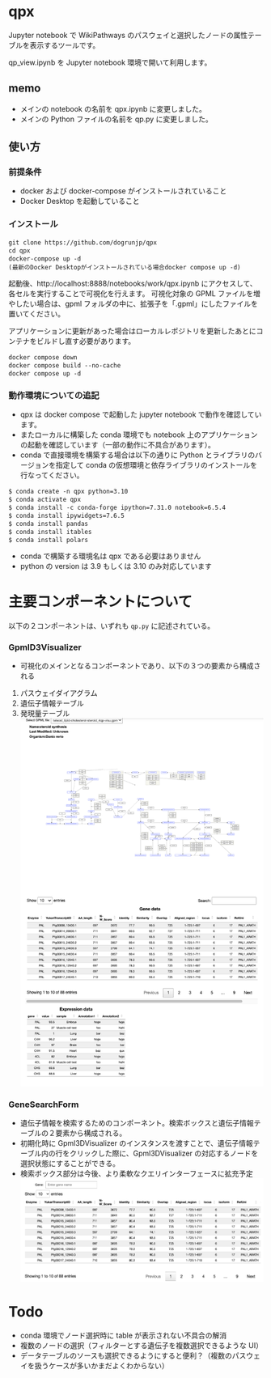 # qpx

Jupyter notebook で WikiPathways のパスウェイと選択したノードの属性テーブルを表示するツールです。

qp_view.ipynb を Jupyter notebook 環境で開いて利用します。

## memo

- メインの notebook の名前を qpx.ipynb に変更しました。
- メインの Python ファイルの名前を qp.py に変更しました。

## 使い方

### 前提条件

- docker および docker-compose がインストールされていること
- Docker Desktop を起動していること

### インストール

```
git clone https://github.com/dogrunjp/qpx
cd qpx
docker-compose up -d
(最新のDocker Desktopがインストールされている場合docker compose up -d)
```

起動後、http://localhost:8888/notebooks/work/qpx.ipynb にアクセスして、各セルを実行することで可視化を行えます。
可視化対象の GPML ファイルを増やしたい場合は、gpml フォルダの中に、拡張子を「.gpml」にしたファイルを置いてください。

アプリケーションに更新があった場合はローカルレポジトリを更新したあとにコンテナをビルドし直す必要があります。

```
docker compose down
docker compose build --no-cache
docker compose up -d
```

### 動作環境についての追記

- qpx は docker compose で起動した jupyter notebook で動作を確認しています。
- またローカルに構築した conda 環境でも notebook 上のアプリケーションの起動を確認しています（一部の動作に不具合があります）。
- conda で直接環境を構築する場合は以下の通りに Python とライブラリのバージョンを指定して conda の仮想環境と依存ライブラリのインストールを行なってください。

```
$ conda create -n qpx python=3.10
$ conda activate qpx
$ conda install -c conda-forge ipython=7.31.0 notebook=6.5.4
$ conda install ipywidgets=7.6.5
$ conda install pandas
$ conda install itables
$ conda install polars
```

- conda で構築する環境名は qpx である必要はありません
- python の version は 3.9 もしくは 3.10 のみ対応しています

# 主要コンポーネントについて

以下の２コンポーネントは、いずれも `qp.py` に記述されている。

### GpmlD3Visualizer

- 可視化のメインとなるコンポーネントであり、以下の３つの要素から構成される

1. パスウェイダイアグラム
2. 遺伝子情報テーブル
3. 発現量テーブル
   ![gpml_d3_visualizer](images/gpml_d3_visualizer.png)

### GeneSearchForm

- 遺伝子情報を検索するためのコンポーネント。検索ボックスと遺伝子情報テーブルの２要素から構成される。
- 初期化時に Gpml3DVisualizer のインスタンスを渡すことで、遺伝子情報テーブル内の行をクリックした際に、Gpml3DVisualizer の対応するノードを選択状態にすることができる。
- 検索ボックス部分は今後、より柔軟なクエリインターフェースに拡充予定
  ![gene_search_form](images/gene_search_form.png)

# Todo

- conda 環境でノード選択時に table が表示されない不具合の解消
- 複数のノードの選択（フィルターとする遺伝子を複数選択できるような UI）
- データテーブルのソースも選択できるようにすると便利？（複数のパスウェイを扱うケースが多いかまだよくわからない）
